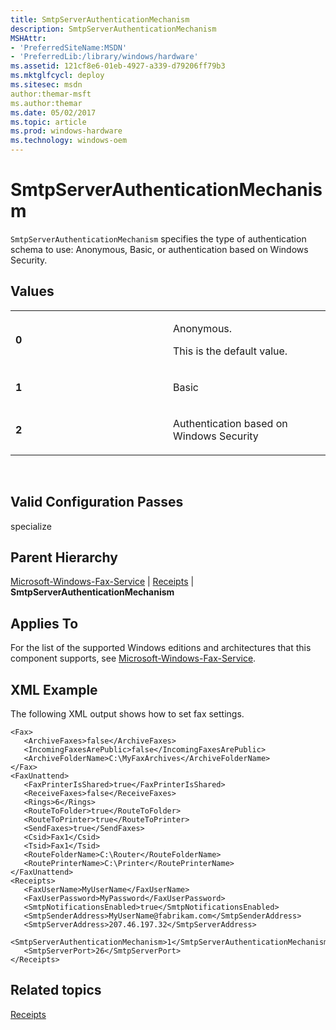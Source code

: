 ```yaml
---
title: SmtpServerAuthenticationMechanism
description: SmtpServerAuthenticationMechanism
MSHAttr:
- 'PreferredSiteName:MSDN'
- 'PreferredLib:/library/windows/hardware'
ms.assetid: 121cf8e6-01eb-4927-a339-d79206ff79b3
ms.mktglfcycl: deploy
ms.sitesec: msdn
author:themar-msft
ms.author:themar
ms.date: 05/02/2017
ms.topic: article
ms.prod: windows-hardware
ms.technology: windows-oem
---
```


# SmtpServerAuthenticationMechanism


`SmtpServerAuthenticationMechanism` specifies the type of authentication schema to use: Anonymous, Basic, or authentication based on Windows Security.

## Values


<table>
<colgroup>
<col width="50%" />
<col width="50%" />
</colgroup>
<tbody>
<tr class="odd">
<td><p><strong>0</strong></p></td>
<td><p>Anonymous.</p>
<p>This is the default value.</p></td>
</tr>
<tr class="even">
<td><p><strong>1</strong></p></td>
<td><p>Basic</p></td>
</tr>
<tr class="odd">
<td><p><strong>2</strong></p></td>
<td><p>Authentication based on Windows Security</p></td>
</tr>
</tbody>
</table>

 

## Valid Configuration Passes


specialize

## Parent Hierarchy


[Microsoft-Windows-Fax-Service](microsoft-windows-fax-service.md) | [Receipts](microsoft-windows-fax-service-receipts.md) | **SmtpServerAuthenticationMechanism**

## Applies To


For the list of the supported Windows editions and architectures that this component supports, see [Microsoft-Windows-Fax-Service](microsoft-windows-fax-service.md).

## XML Example


The following XML output shows how to set fax settings.

```
<Fax>
   <ArchiveFaxes>false</ArchiveFaxes>
   <IncomingFaxesArePublic>false</IncomingFaxesArePublic>
   <ArchiveFolderName>C:\MyFaxArchives</ArchiveFolderName>
</Fax>
<FaxUnattend>
   <FaxPrinterIsShared>true</FaxPrinterIsShared>
   <ReceiveFaxes>false</ReceiveFaxes>
   <Rings>6</Rings>
   <RouteToFolder>true</RouteToFolder>
   <RouteToPrinter>true</RouteToPrinter>
   <SendFaxes>true</SendFaxes>
   <Csid>Fax1</Csid>
   <Tsid>Fax1</Tsid>
   <RouteFolderName>C:\Router</RouteFolderName>
   <RoutePrinterName>C:\Printer</RoutePrinterName>
</FaxUnattend>
<Receipts>
   <FaxUserName>MyUserName</FaxUserName>
   <FaxUserPassword>MyPassword</FaxUserPassword>
   <SmtpNotificationsEnabled>true</SmtpNotificationsEnabled>
   <SmtpSenderAddress>MyUserName@fabrikam.com</SmtpSenderAddress>
   <SmtpServerAddress>207.46.197.32</SmtpServerAddress>
   <SmtpServerAuthenticationMechanism>1</SmtpServerAuthenticationMechanism>
   <SmtpServerPort>26</SmtpServerPort>
</Receipts>
```

## Related topics


[Receipts](microsoft-windows-fax-service-receipts.md)

 

 







